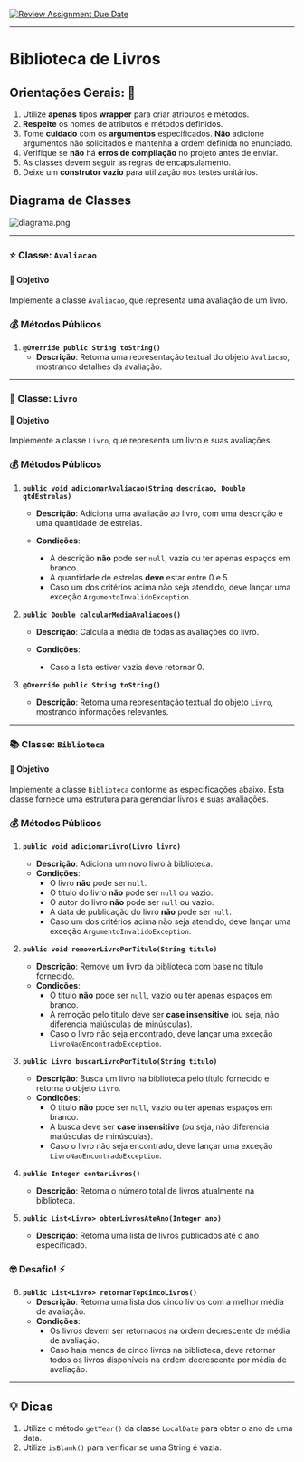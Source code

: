 [![Review Assignment Due Date](https://classroom.github.com/assets/deadline-readme-button-22041afd0340ce965d47ae6ef1cefeee28c7c493a6346c4f15d667ab976d596c.svg)](https://classroom.github.com/a/ULesOPwZ)
****

# Biblioteca de Livros

## Orientações Gerais: 🚨

1. Utilize **apenas** tipos **wrapper** para criar atributos e métodos.
2. **Respeite** os nomes de atributos e métodos definidos.
3. Tome **cuidado** com os **argumentos** especificados. **Não** adicione argumentos não solicitados
   e mantenha a ordem definida no enunciado.
4. Verifique se **não** há **erros de compilação** no projeto antes de enviar.
5. As classes devem seguir as regras de encapsulamento.
6. Deixe um **construtor vazio** para utilização nos testes unitários.

## Diagrama de Classes

![diagrama.png](diagrama.png)

---

### ⭐ Classe: `Avaliacao`

#### 🎯 Objetivo

Implemente a classe `Avaliacao`, que representa uma avaliação de um livro.

### 💰 Métodos Públicos

1. **`@Override public String toString()`**
   - **Descrição**: Retorna uma representação textual do objeto `Avaliacao`, mostrando detalhes da
     avaliação.

---

### 📖 Classe: `Livro`

#### 🎯 Objetivo

Implemente a classe `Livro`, que representa um livro e suas avaliações.

### 💰 Métodos Públicos

1. **`public void adicionarAvaliacao(String descricao, Double qtdEstrelas)`**
   - **Descrição**: Adiciona uma avaliação ao livro, com uma descrição e uma quantidade de
     estrelas.

   - **Condições**:
      - A descrição **não** pode ser `null`, vazia ou ter apenas espaços em branco.
      - A quantidade de estrelas **deve** estar entre 0 e 5
      - Caso um dos critérios acima não seja atendido, deve lançar uma exceção `ArgumentoInvalidoException`.


2. **`public Double calcularMediaAvaliacoes()`**
   - **Descrição**: Calcula a média de todas as avaliações do livro.

   - **Condições**:
      - Caso a lista estiver vazia deve retornar 0.


3. **`@Override public String toString()`**
   - **Descrição**: Retorna uma representação textual do objeto `Livro`, mostrando informações
     relevantes.

---

### 📚 Classe: `Biblioteca`

#### 🎯 Objetivo

Implemente a classe `Biblioteca` conforme as especificações abaixo. Esta classe fornece uma
estrutura para gerenciar livros e suas avaliações.

### 💰 Métodos Públicos

1. **`public void adicionarLivro(Livro livro)`**
    - **Descrição**: Adiciona um novo livro à biblioteca.
    - **Condições**:
        - O livro **não** pode ser `null`.
        - O título do livro **não** pode ser `null` ou vazio.
        - O autor do livro **não** pode ser `null` ou vazio.
        - A data de publicação do livro **não** pode ser `null`.
        - Caso um dos critérios acima não seja atendido, deve lançar uma exceção `ArgumentoInvalidoException`.


2. **`public void removerLivroPorTitulo(String titulo)`**
    - **Descrição**: Remove um livro da biblioteca com base no título fornecido.
    - **Condições**:
        - O titulo **não** pode ser `null`, vazio ou ter apenas espaços em branco.
        - A remoção pelo titulo deve ser **case insensitive** (ou seja, não diferencia maiúsculas de
          minúsculas).
        - Caso o livro não seja encontrado, deve lançar uma exceção `LivroNaoEncontradoException`.


3. **`public Livro buscarLivroPorTitulo(String titulo)`**
    - **Descrição**: Busca um livro na biblioteca pelo título fornecido e retorna o objeto `Livro`.
    - **Condições**:
        - O titulo **não** pode ser `null`, vazio ou ter apenas espaços em branco.
        - A busca deve ser **case insensitive** (ou seja, não diferencia maiúsculas de minúsculas).
        - Caso o livro não seja encontrado, deve lançar uma exceção `LivroNaoEncontradoException`.


4. **`public Integer contarLivros()`**
    - **Descrição**: Retorna o número total de livros atualmente na biblioteca.


5. **`public List<Livro> obterLivrosAteAno(Integer ano)`**
    - **Descrição**: Retorna uma lista de livros publicados até o ano especificado.

### 🤓 Desafio! ⚡

6. **`public List<Livro> retornarTopCincoLivros()`**
    - **Descrição**: Retorna uma lista dos cinco livros com a melhor média de avaliação.
    - **Condições**:
        - Os livros devem ser retornados na ordem decrescente de média de avaliação.
        - Caso haja menos de cinco livros na biblioteca, deve retornar todos os livros disponíveis
          na ordem decrescente por média de avaliação.

---

## 💡 Dicas

1. Utilize o método `getYear()` da classe `LocalDate` para obter o ano de uma data.
2. Utilize `isBlank()` para verificar se uma String é vazia.
